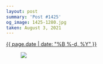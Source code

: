 ```yaml
---
layout: post
summary: 'Post #1425'
og_image: 1425-1280.jpg
taken: August 3, 2021
---
```


<div class="post">
 <time>
  <a href="/1425">
   {{ page.date | date: "%B %-d, %Y" }}
  </a>
 </time>
 <a href="/1425">
  <figure data-taken="8/3/2021">
   <img sizes="(min-width: 700px) 50vw, calc(100vw - 2rem)" src="{{ site.assets_url }}/1425-640.jpg" srcset="{{ site.assets_url }}/1425-320.jpg 320w, {{ site.assets_url }}/1425-640.jpg 640w, {{ site.assets_url }}/1425-960.jpg 960w, {{ site.assets_url }}/1425-1280.jpg 1280w"/>
  </figure>
 </a>
</div>
